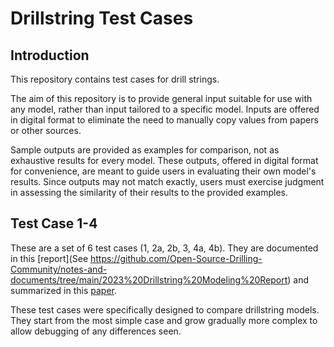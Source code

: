 # Drillstring Test Cases
## Introduction
This repository contains test cases for drill strings.

The aim of this repository is to provide general input suitable for use with any model, rather than input tailored to a specific model. Inputs are offered in digital format to eliminate the need to manually copy values from papers or other sources.

Sample outputs are provided as examples for comparison, not as exhaustive results for every model. These outputs, offered in digital format for convenience, are meant to guide users in evaluating their own model's results. Since outputs may not match exactly, users must exercise judgment in assessing the similarity of their results to the provided examples.

## Test Case 1-4
These are a set of 6 test cases (1, 2a, 2b, 3, 4a, 4b).  They are documented in this [report](See https://github.com/Open-Source-Drilling-Community/notes-and-documents/tree/main/2023%20Drillstring%20Modeling%20Report) and summarized in this [paper](https://onepetro.org/SPEATCE/proceedings-abstract/24ATCE/24ATCE/D011S008R004/563520).

These test cases were specifically designed to compare drillstring models.  They start from the most simple case and grow gradually more complex to allow debugging of any differences seen.